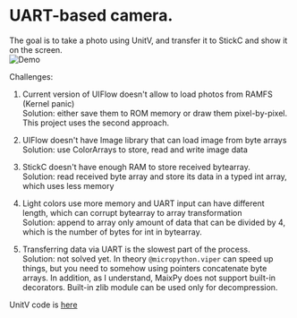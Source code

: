 # UART-based camera.
The goal is to take a photo using UnitV, and transfer it to StickC and show it on the screen.  
![Demo](https://i.imgur.com/SvZs45s.gif)
  
Challenges:  
1) Current version of UIFlow doesn't allow to load photos from RAMFS (Kernel panic)  
Solution: either save them to ROM memory or draw them pixel-by-pixel. This project uses the second approach. 
  
2) UIFlow doesn't have Image library that can load image from byte arrays  
Solution: use ColorArrays to store, read and write image data  
  
3) StickC doesn't have enough RAM to store received bytearray.  
Solution: read received byte array and store its data in a typed int array, which uses less memory  
  
4) Light colors use more memory and UART input can have different length, which can corrupt bytearray to array transformation  
Solution: append to array only amount of data that can be divided by 4, which is the number of bytes for int in bytearray.  
  
5) Transferring data via UART is the slowest part of the process.  
Solution: not solved yet. In theory ```@micropython.viper``` can speed up things, but you need to somehow using pointers concatenate byte arrays. In addition, as I understand, MaixPy does not support built-in decorators. Built-in zlib module can be used only for decompression.
  
UnitV code is [here](https://github.com/remixer-dec/M5Stack_Experiments/blob/master/UnitV/MaixPy/UARTCamera)